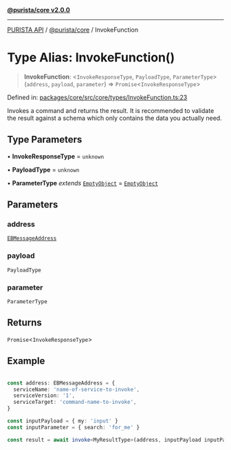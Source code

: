 [**@purista/core v2.0.0**](../README.md)

***

[PURISTA API](../../../packages.md) / [@purista/core](../README.md) / InvokeFunction

# Type Alias: InvokeFunction()

> **InvokeFunction**: \<`InvokeResponseType`, `PayloadType`, `ParameterType`\>(`address`, `payload`, `parameter`) => `Promise`\<`InvokeResponseType`\>

Defined in: [packages/core/src/core/types/InvokeFunction.ts:23](https://github.com/puristajs/purista/blob/master/packages/core/src/core/types/InvokeFunction.ts#L23)

Invokes a command and returns the result.
It is recommended to validate the result against a schema which only contains the data you actually need.

## Type Parameters

• **InvokeResponseType** = `unknown`

• **PayloadType** = `unknown`

• **ParameterType** *extends* [`EmptyObject`](EmptyObject.md) = [`EmptyObject`](EmptyObject.md)

## Parameters

### address

[`EBMessageAddress`](EBMessageAddress.md)

### payload

`PayloadType`

### parameter

`ParameterType`

## Returns

`Promise`\<`InvokeResponseType`\>

## Example

```typescript

const address: EBMessageAddress = {
  serviceName: 'name-of-service-to-invoke',
  serviceVersion: '1',
  serviceTarget: 'command-name-to-invoke',
}

const inputPayload = { my: 'input' }
const inputParameter = { search: 'for_me' }

const result = await invoke<MyResultType>(address, inputPayload inputParameter )
```
